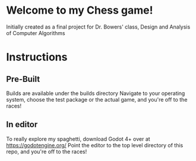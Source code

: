 # Welcome to my Chess game!
Initially created as a final project for Dr. Bowers' class, Design and Analysis of Computer Algorithms

# Instructions
## Pre-Built
Builds are available under the builds directory
Navigate to your operating system, choose the test package or the actual game, and you're off to the races!
## In editor
To really explore my spaghetti, download Godot 4+ over at https://godotengine.org/
Point the editor to the top level directory of this repo, and you're off to the races!
